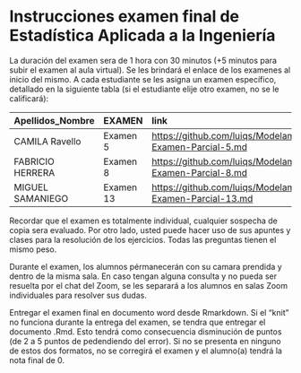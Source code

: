 Instrucciones examen final de Estadística Aplicada a la Ingeniería
================

La duración del examen sera de 1 hora con 30 minutos (+5 minutos para
subir el examen al aula virtual). Se les brindará el enlace de los
examenes al inicio del mismo. A cada estudiante se les asigna un examen
específico, detallado en la siguiente tabla (si el estudiante elije otro
examen, no se le calificará):

| Apellidos_Nombre | EXAMEN    | link                                                                                     |
|:-----------------|:----------|:-----------------------------------------------------------------------------------------|
| CAMILA Ravello   | Examen 5  | <https://github.com/luiqs/Modelamiento/blob/main/Verano%202022/5.-Examen-Parcial-5.md>   |
| FABRICIO HERRERA | Examen 8  | <https://github.com/luiqs/Modelamiento/blob/main/Verano%202022/8.-Examen-Parcial-8.md>   |
| MIGUEL SAMANIEGO | Examen 13 | <https://github.com/luiqs/Modelamiento/blob/main/Verano%202022/13.-Examen-Parcial-13.md> |

Recordar que el examen es totalmente individual, cualquier sospecha de
copia sera evaluado. Por otro lado, usted puede hacer uso de sus apuntes
y clases para la resolución de los ejercicios. Todas las preguntas
tienen el mismo peso.

Durante el examen, los alumnos pérmanecerán con su camara prendida y
dentro de la misma sala. En caso tengan alguna consulta y no pueda ser
resuelta por el chat del Zoom, se les separará a los alumnos en salas
Zoom individuales para resolver sus dudas.

Entregar el examen final en documento word desde Rmarkdown. Si el “knit”
no funciona durante la entrega del examen, se tendra que entregar el
documento .Rmd. Esto tendrá como consecuencia disminución de puntos (de
2 a 5 puntos de pedendiendo del error). Si no se presenta en ninguno de
estos dos formatos, no se corregirá el examen y el alumno(a) tendrá la
nota final de 0.
